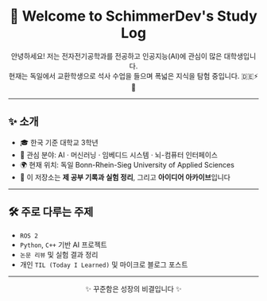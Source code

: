 <h1 align="center">👋 Welcome to SchimmerDev's Study Log</h1>

<p align="center">
  안녕하세요! 저는 전자전기공학과를 전공하고 인공지능(AI)에 관심이 많은 대학생입니다.<br/>
  현재는 독일에서 교환학생으로 석사 수업을 들으며 폭넓은 지식을 탐험 중입니다. 🇩🇪⚡️🤖
</p>

---

## ✨ 소개

- 🎓 한국 기준 대학교 3학년
- 🧠 관심 분야: AI · 머신러닝 · 임베디드 시스템 · 뇌-컴퓨터 인터페이스
- 🌍 현재 위치: 독일 Bonn-Rhein-Sieg University of Applied Sciences
- 📘 이 저장소는 **제 공부 기록과 실험 정리**, 그리고 **아이디어 아카이브**입니다

---

## 🛠️ 주로 다루는 주제

- `ROS 2`
- `Python`, `C++` 기반 AI 프로젝트
- `논문 리뷰` 및 실험 결과 정리
- 개인 `TIL (Today I Learned)` 및 마이크로 블로그 포스트


---

<p align="center">
  ✨ 꾸준함은 성장의 비결입니다 ✨
</p>
